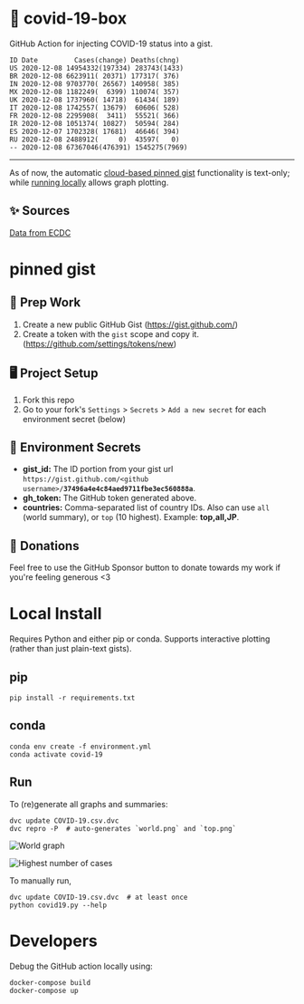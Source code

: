 # 🏥 covid-19-box

GitHub Action for injecting COVID-19 status into a gist.

```
ID Date         Cases(change) Deaths(chng)
US 2020-12-08 14954332(197334) 283743(1433)
BR 2020-12-08 6623911( 20371) 177317( 376)
IN 2020-12-08 9703770( 26567) 140958( 385)
MX 2020-12-08 1182249(  6399) 110074( 357)
UK 2020-12-08 1737960( 14718)  61434( 189)
IT 2020-12-08 1742557( 13679)  60606( 528)
FR 2020-12-08 2295908(  3411)  55521( 366)
IR 2020-12-08 1051374( 10827)  50594( 284)
ES 2020-12-07 1702328( 17681)  46646( 394)
RU 2020-12-08 2488912(     0)  43597(   0)
-- 2020-12-08 67367046(476391) 1545275(7969)
```

---

As of now, the automatic [cloud-based pinned gist](#pinned-gist) functionality is text-only;
while [running locally](#local-install) allows graph plotting.

## ✨ Sources

[Data from ECDC](https://www.ecdc.europa.eu/en/publications-data/download-todays-data-geographic-distribution-covid-19-cases-worldwide)

# pinned gist

## 🎒 Prep Work
1. Create a new public GitHub Gist (https://gist.github.com/)
1. Create a token with the `gist` scope and copy it. (https://github.com/settings/tokens/new)

## 🖥 Project Setup
1. Fork this repo
1. Go to your fork's `Settings` > `Secrets` > `Add a new secret` for each environment secret (below)

## 🤫 Environment Secrets
- **gist_id:** The ID portion from your gist url `https://gist.github.com/<github username>/`**`37496a4e4c84aed9711fbe3ec560888a`**.
- **gh_token:** The GitHub token generated above.
- **countries:** Comma-separated list of country IDs. Also can use `all` (world summary), or `top` (10 highest). Example: **top,all,JP**.

## 💸 Donations

Feel free to use the GitHub Sponsor button to donate towards my work if you're feeling generous <3

# Local Install

Requires Python and either pip or conda. Supports interactive plotting (rather than just plain-text gists).

## pip

```
pip install -r requirements.txt
```

## conda

```
conda env create -f environment.yml
conda activate covid-19
```

## Run

To (re)generate all graphs and summaries:

```
dvc update COVID-19.csv.dvc
dvc repro -P  # auto-generates `world.png` and `top.png`
```

![World graph](world.png)

![Highest number of cases](top.png)

To manually run,

```
dvc update COVID-19.csv.dvc  # at least once
python covid19.py --help
```

# Developers

Debug the GitHub action locally using:

```
docker-compose build
docker-compose up
```
